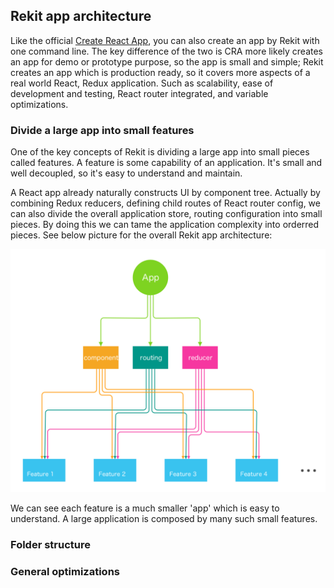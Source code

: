 ## Rekit app architecture
Like the official [Create React App](), you can also create an app by Rekit with one command line. The key difference of the two is CRA more likely creates an app for demo or prototype purpose, so the app is small and simple; Rekit creates an app which is production ready, so it covers more aspects of a real world React, Redux application. Such as scalability, ease of development and testing, React router integrated, and variable optimizations.

### Divide a large app into small features
One of the key concepts of Rekit is dividing a large app into small pieces called features. A feature is some capability of an application. It's small and well decoupled, so it's easy to understand and maintain.

A React app already naturally constructs UI by component tree. Actually by combining Redux reducers, defining child routes of React router config, we can also divide the overall application store, routing configuration into small pieces. By doing this we can tame the application complexity into orderred pieces. See below picture for the overall Rekit app architecture:

<img src="/images/app-architecture.png" width="600" alt="rekit-app-architecture" />

We can see each feature is a much smaller 'app' which is easy to understand. A large application is composed by many such small features.

### Folder structure

### General optimizations

